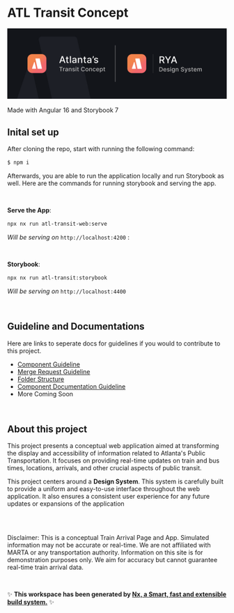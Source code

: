 # ATL Transit Concept

![Atlanta Railway Banner](/libs/assets/images/docs/atlanta-project-railway-banner.png)

Made with Angular 16 and Storybook 7

## Inital set up

After cloning the repo, start with running the following command:

```bash
$ npm i
```

Afterwards, you are able to run the application locally and run Storybook as well. Here are the commands for running storybook and serving the app.

<br>

**Serve the App**:

```bash
npx nx run atl-transit-web:serve
```

_Will be serving on_ `http://localhost:4200` :

<br>

**Storybook**:

```bash
npx nx run atl-transit:storybook
```

_Will be serving on_ `http://localhost:4400`

<br>

## Guideline and Documentations

Here are links to seperate docs for guidelines if you would to contribute to this project.

-  [Component Guideline](./docs/_COMPONENT_GUIDE.md)
-  [Merge Request Guideline](./docs/_MERGE_REQUEST_GUIDE.md)
-  [Folder Structure](./docs/_FOLDER_STRUCTURE.md)
-  [Component Documentation Guideline](./docs/_COMPONENT_DOCUMENATION_GUIDE.md)
-  More Coming Soon

<br>

## About this project

This project presents a conceptual web application aimed at transforming the display and accessibility of information related to Atlanta's Public Transportation. It focuses on providing real-time updates on train and bus times, locations, arrivals, and other crucial aspects of public transit.

This project centers around a **Design System**. This system is carefully built to provide a uniform and easy-to-use interface throughout the web application. It also ensures a consistent user experience for any future updates or expansions of the application

<br>

##

Disclaimer: This is a conceptual Train Arrival Page and App. Simulated information may not be accurate or real-time. We are not affiliated with MARTA or any transportation authority. Information on this site is for demonstration purposes only. We aim for accuracy but cannot guarantee real-time train arrival data.

<br>

✨ **This workspace has been generated by [Nx, a Smart, fast and extensible build system.](https://nx.dev)** ✨
